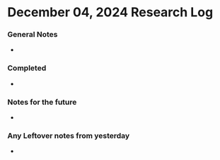 # December 04, 2024 Research Log
### General Notes
* 

### Completed
* 

### Notes for the future
* 

### Any Leftover notes from yesterday
* 
